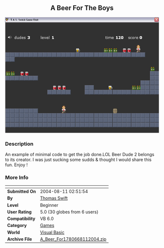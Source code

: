 ﻿<div align="center">

## A Beer For The Boys

<img src="PIC200481160441393.gif">
</div>

### Description

An example of minimal code to get the job done.LOL Beer Dude 2 belongs to its creator. I was just sucking some sudds & thought I would share this fun. Enjoy !
 
### More Info
 


<span>             |<span>
---                |---
**Submitted On**   |2004-08-11 02:51:54
**By**             |[Thomas Swift](https://github.com/Planet-Source-Code/PSCIndex/blob/master/ByAuthor/thomas-swift.md)
**Level**          |Beginner
**User Rating**    |5.0 (30 globes from 6 users)
**Compatibility**  |VB 6\.0
**Category**       |[Games](https://github.com/Planet-Source-Code/PSCIndex/blob/master/ByCategory/games__1-38.md)
**World**          |[Visual Basic](https://github.com/Planet-Source-Code/PSCIndex/blob/master/ByWorld/visual-basic.md)
**Archive File**   |[A\_Beer\_For1780668112004\.zip](https://github.com/Planet-Source-Code/thomas-swift-a-beer-for-the-boys__1-55502/archive/master.zip)








